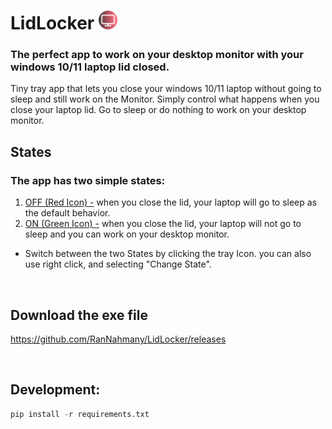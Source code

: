# LidLocker <img src="./images/OFF-tray.png" alt="LidLocker" width=30/>

<!-- # LidLocker
<img src="./images/OFF-tray.png" alt="LidLocker" width=40/> -->

### The perfect app to work on your desktop monitor with your windows 10/11 laptop lid closed.

Tiny tray app that lets you close your windows 10/11 laptop without going to sleep and still work on the Monitor.
Simply control what happens when you close your laptop lid. Go to sleep or do nothing to work on your desktop monitor.


## States
### The app has two simple states:

1. <u> OFF (Red Icon) -</u> when you close the lid, your laptop will go to sleep as the default behavior.
2. <u> ON (Green Icon) -</u> when you close the lid, your laptop will not go to sleep and you can work on your desktop monitor.

* Switch between the two States by clicking the tray Icon. you can also use right click, and selecting "Change State".

<br>

## Download the exe file
https://github.com/RanNahmany/LidLocker/releases

<br>

## Development:

```Python
pip install -r requirements.txt
```


